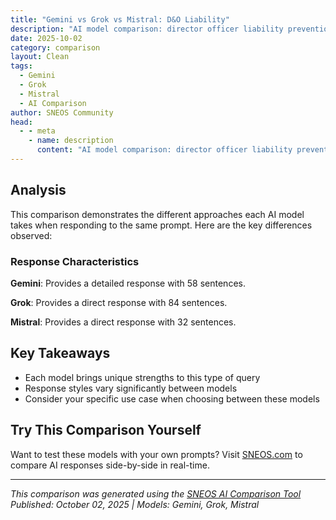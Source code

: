 ```yaml
---
title: "Gemini vs Grok vs Mistral: D&O Liability"
description: "AI model comparison: director officer liability prevention..."
date: 2025-10-02
category: comparison
layout: Clean
tags:
  - Gemini
  - Grok
  - Mistral
  - AI Comparison
author: SNEOS Community
head:
  - - meta
    - name: description
      content: "AI model comparison: director officer liability prevention..."
---
```


<ChatComparison
  title="Gemini vs Grok vs Mistral: D&amp;O Liability"
  prompt="director officer liability prevention"
  :responses='{
    "Gemini": "Director and Officer (D\u0026O) liability prevention is a critical aspect of corporate governance. Directors and officers can be held personally liable for actions they take in their corporate capacity.  Here\u0027s a breakdown of key areas to focus on for prevention:\n\n**I. Establishing a Strong Foundation: Good Governance Practices**\n\n*   **Compliance Program:**\n    *   **Robust and Regularly Updated:** Implement a comprehensive compliance program that covers all relevant laws, regulations, and ethical standards.\n    *   **Training:** Provide mandatory and ongoing training for directors, officers, and employees on compliance policies, ethical conduct, and their responsibilities.\n    *   **Internal Audit:** Conduct regular internal audits to identify and address potential compliance issues before they escalate.\n    *   **Whistleblower Protection:**  Establish a confidential and protected system for employees to report potential violations without fear of retaliation.\n    *   **Due Diligence:** Ensure proper due diligence is performed when making significant decisions, especially those involving mergers, acquisitions, and strategic initiatives.\n*   **Ethical Culture:**\n    *   **Tone at the Top:** Foster a culture of integrity and ethical behavior, starting with the board and executive leadership.  Demonstrate a commitment to compliance and ethical conduct.\n    *   **Code of Conduct:** Implement a clear and well-communicated code of conduct that outlines acceptable and unacceptable behaviors.\n    *   **Ethics Hotline:** Establish an anonymous ethics hotline for employees to report concerns.\n*   **Board Structure and Composition:**\n    *   **Independent Directors:** Ensure a significant number of independent directors on the board to provide objective oversight and prevent conflicts of interest.\n    *   **Diverse Board:**  Promote diversity in terms of skills, experience, gender, race, and background to bring a variety of perspectives to the table.\n    *   **Committees:** Establish well-defined board committees (audit, compensation, nominating/governance) to oversee specific areas of risk and compliance.\n*   **Meeting Minutes and Documentation:**\n    *   **Accurate and Detailed:**  Maintain accurate and detailed minutes of all board and committee meetings, documenting discussions, decisions, and dissenting opinions.\n    *   **Proper Recordkeeping:**  Ensure proper recordkeeping of all corporate documents, including financial statements, contracts, and regulatory filings.\n*   **Financial Oversight:**\n    *   **Sound Accounting Practices:** Implement sound accounting practices and controls to ensure accurate and transparent financial reporting.\n    *   **Audit Committee:** Establish an independent audit committee to oversee the company\u0027s financial reporting process and internal controls.\n    *   **External Audit:** Engage a reputable external auditor to provide an independent assessment of the company\u0027s financial statements.\n*   **Strategic Planning:**\n    *   **Risk Assessment:** Conduct regular risk assessments to identify potential threats to the company\u0027s operations, reputation, and financial performance.\n    *   **Succession Planning:**  Develop a robust succession plan for key leadership positions to ensure continuity and minimize disruption.\n\n**II.  Risk Management**\n\n*   **Enterprise Risk Management (ERM):** Implement an ERM framework to identify, assess, and manage all significant risks facing the organization.\n*   **Legal Review:** Regularly review contracts, policies, and procedures with legal counsel to ensure compliance with applicable laws and regulations.\n*   **Cybersecurity:**  Implement robust cybersecurity measures to protect sensitive data and prevent data breaches.  This includes employee training, strong passwords, multi-factor authentication, and regular security audits.\n*   **Insurance:**\n    *   **D\u0026O Insurance:** Obtain adequate D\u0026O insurance coverage to protect directors and officers from personal liability.  Carefully review the policy terms and conditions to ensure it covers the types of claims that are most likely to arise.\n    *   **Other Insurance:**  Consider other types of insurance, such as errors and omissions (E\u0026O) insurance, to cover specific risks.\n*   **Crisis Management Plan:** Develop a comprehensive crisis management plan to address potential crises, such as product recalls, data breaches, or environmental disasters.\n*   **Conflict of Interest Policy:** Implement a clear conflict of interest policy to identify and manage potential conflicts involving directors, officers, and employees.\n*   **Related Party Transactions:** Establish procedures for reviewing and approving related-party transactions to ensure they are fair and in the best interests of the company.\n\n**III. Communication and Transparency**\n\n*   **Open Communication:** Foster open communication between the board, management, and employees.\n*   **Shareholder Relations:** Maintain good relationships with shareholders and respond promptly to their inquiries.\n*   **Disclosure:**  Comply with all disclosure requirements under applicable securities laws and regulations.\n*   **Internal Controls over Financial Reporting (ICFR):** Implement and maintain effective ICFR to ensure the reliability of financial reporting.\n\n**IV. Ongoing Monitoring and Review**\n\n*   **Regular Reviews:**  Conduct regular reviews of the company\u0027s governance practices, compliance program, and risk management framework to ensure they remain effective.\n*   **Stay Informed:** Directors and officers should stay informed about changes in laws, regulations, and best practices that could affect their duties and liabilities.\n*   **Independent Counsel:**  The board should have access to independent legal counsel to advise on complex legal issues and potential conflicts of interest.\n*   **Benchmarking:**  Benchmark the company\u0027s governance practices against those of other companies in its industry.\n\n**V. Specific areas that attract D\u0026O claims:**\n\n*   **Mergers and Acquisitions (M\u0026A):**  Shareholder lawsuits often arise following M\u0026A transactions, alleging breaches of fiduciary duty in connection with the deal.\n*   **Securities Law Violations:** Misleading disclosures or omissions in securities filings can lead to lawsuits by shareholders and regulatory investigations.\n*   **Bankruptcy:** Directors and officers can face claims for mismanagement or breach of fiduciary duty leading up to a bankruptcy filing.\n*   **Antitrust Violations:**  Engaging in anticompetitive practices can result in government investigations and lawsuits by competitors and customers.\n*   **Data Breaches:** Directors and officers can be held liable for failing to adequately protect sensitive data and prevent data breaches.\n*   **Employment Practices:**  Claims of discrimination, harassment, and wrongful termination can lead to D\u0026O liability, especially if there\u0027s a pattern or a failure to address known issues.\n*   **Environmental Issues:** Violations of environmental laws and regulations can result in government enforcement actions and lawsuits.\n\n**Key Considerations:**\n\n*   **Company Size and Industry:** The specific prevention measures that are most appropriate will depend on the size of the company, its industry, and the nature of its operations.\n*   **Legal Counsel:**  It is essential to work with experienced legal counsel to develop and implement a comprehensive D\u0026O liability prevention program.\n*   **Culture:**  A strong ethical culture is the foundation of effective D\u0026O liability prevention.\n*   **Proactive Approach:**  Take a proactive approach to identifying and addressing potential risks.\n*   **Document Everything:**  Keep thorough records of all decisions, discussions, and actions taken by the board and management.\n\nBy implementing these measures, companies can significantly reduce the risk of D\u0026O liability and protect their directors and officers from personal exposure. Remember that D\u0026O liability prevention is an ongoing process that requires constant vigilance and adaptation.\n",
    "Grok": "Director and Officer (D\u0026O) liability refers to the personal responsibility that corporate directors and officers may face for actions taken (or not taken) in their roles within a company. Liability can arise from lawsuits, regulatory actions, or other claims related to mismanagement, breaches of fiduciary duty, or failure to comply with laws. Prevention of D\u0026O liability is crucial to protect individuals serving in these roles and to ensure the smooth functioning of the organization. Below are key strategies and best practices for preventing or mitigating director and officer liability:\n\n---\n\n### **1. Understand Fiduciary Duties**\nDirectors and officers have a fiduciary duty to act in the best interests of the company and its stakeholders. These duties generally include:\n- **Duty of Care**: Making informed decisions with due diligence.\n- **Duty of Loyalty**: Acting without personal conflicts of interest and prioritizing the company\u2019s interests.\n- **Duty of Good Faith**: Ensuring honesty and transparency in decision-making.\n\n**Prevention Tip**: Regularly educate directors and officers on their fiduciary responsibilities through training programs or legal counsel briefings.\n\n---\n\n### **2. Implement Strong Corporate Governance**\nGood corporate governance practices help ensure accountability and reduce the risk of liability.\n- Establish clear policies and procedures for decision-making.\n- Maintain accurate and transparent records of board meetings, decisions, and financial transactions.\n- Form independent committees (e.g., audit, compensation) to oversee critical areas and avoid conflicts of interest.\n- Ensure compliance with applicable laws, regulations, and industry standards.\n\n**Prevention Tip**: Adopt a formal code of conduct and ethics policy to guide behavior and decision-making.\n\n---\n\n### **3. Secure Directors and Officers (D\u0026O) Insurance**\nD\u0026O insurance provides financial protection for directors and officers against personal losses from lawsuits or claims related to their roles. It typically covers legal fees, settlements, and judgments.\n- Ensure the policy covers a wide range of risks, including shareholder lawsuits, breach of duty claims, and regulatory investigations.\n- Regularly review and update coverage to reflect changes in the company or regulatory environment.\n\n**Prevention Tip**: Work with an experienced insurance broker to tailor coverage to the specific risks faced by your organization.\n\n---\n\n### **4. Seek Legal and Expert Advice**\nDirectors and officers should consult legal, financial, and industry experts before making significant decisions, especially in complex or high-risk areas.\n- Engage corporate counsel to review contracts, mergers, acquisitions, or other major transactions.\n- Consult with auditors and financial advisors to ensure accurate financial reporting and compliance with tax laws.\n- Stay updated on changes in laws and regulations that could impact the company.\n\n**Prevention Tip**: Document reliance on expert advice as evidence of due diligence in decision-making.\n\n---\n\n### **5. Avoid Conflicts of Interest**\nConflicts of interest can lead to lawsuits or claims of breach of fiduciary duty.\n- Disclose any personal or financial interests that could influence decisions.\n- Recuse yourself from decisions where a conflict exists.\n- Implement a formal conflict-of-interest policy with clear disclosure and resolution processes.\n\n**Prevention Tip**: Regularly review and update conflict-of-interest declarations from directors and officers.\n\n---\n\n### **6. Ensure Compliance with Laws and Regulations**\nNon-compliance with laws can expose directors and officers to personal liability, especially in areas like securities, employment, environmental, or data privacy regulations.\n- Conduct regular compliance audits to identify and address gaps.\n- Appoint a compliance officer or committee to oversee adherence to legal and regulatory requirements.\n- Provide ongoing training on relevant laws (e.g., anti-money laundering, anti-bribery, workplace safety).\n\n**Prevention Tip**: Stay proactive by monitoring regulatory changes and adjusting company policies accordingly.\n\n---\n\n### **7. Maintain Transparent Communication**\nTransparency with shareholders, employees, and stakeholders can prevent misunderstandings and reduce the likelihood of lawsuits.\n- Provide accurate and timely disclosures about company performance, risks, and major decisions.\n- Communicate openly during crises to avoid accusations of misrepresentation or fraud.\n- Follow securities laws (if applicable) for public disclosures to prevent insider trading or misleading statements.\n\n**Prevention Tip**: Work with legal counsel to ensure compliance with disclosure requirements under applicable securities laws.\n\n---\n\n### **8. Document Decision-Making Processes**\nProper documentation can serve as evidence of due diligence and good faith in the event of a lawsuit or investigation.\n- Keep detailed minutes of board and committee meetings, including discussions and rationales for decisions.\n- Retain records of research, reports, and expert opinions considered during decision-making.\n- Ensure all actions align with the company\u2019s bylaws and governance policies.\n\n**Prevention Tip**: Adopt a records retention policy to ensure important documents are preserved for the required period.\n\n---\n\n### **9. Limit Personal Liability Through Indemnification**\nMany companies offer indemnification agreements to protect directors and officers from personal liability for actions taken in good faith on behalf of the company.\n- Include indemnification provisions in corporate bylaws or employment contracts.\n- Ensure indemnification complies with state or country-specific laws (some jurisdictions limit the scope of indemnification).\n- Combine indemnification with D\u0026O insurance for comprehensive protection.\n\n**Prevention Tip**: Consult legal counsel to draft enforceable indemnification agreements tailored to applicable laws.\n\n---\n\n### **10. Foster a Culture of Ethical Leadership**\nA strong ethical culture can prevent misconduct that leads to liability.\n- Lead by example by demonstrating integrity and accountability.\n- Encourage employees to report unethical behavior through anonymous whistleblower programs.\n- Take swift corrective action when issues are identified to mitigate damage.\n\n**Prevention Tip**: Regularly assess the company\u2019s ethical climate through surveys or third-party reviews.\n\n---\n\n### **11. Be Proactive in Risk Management**\nIdentify and address potential risks before they escalate into legal or financial issues.\n- Conduct regular risk assessments to identify areas of vulnerability (e.g., cybersecurity, financial mismanagement, regulatory non-compliance).\n- Develop and test crisis management plans to handle emergencies effectively.\n- Monitor industry trends and emerging risks that could impact the company.\n\n**Prevention Tip**: Assign a risk management committee or officer to oversee and mitigate potential issues.\n\n---\n\n### **12. Handle Shareholder and Stakeholder Disputes Carefully**\nDisputes with shareholders, employees, or other stakeholders can lead to lawsuits against directors and officers.\n- Address grievances promptly and fairly to avoid escalation.\n- Use mediation or alternative dispute resolution to resolve conflicts before they reach litigation.\n- Ensure equitable treatment of shareholders to prevent claims of favoritism or discrimination.\n\n**Prevention Tip**: Maintain open lines of communication with stakeholders to build trust and reduce conflict.\n\n---\n\nBy implementing these strategies, directors and officers can significantly reduce their exposure to liability while fostering a culture of accountability and integrity within the organization. If you\u0027re in a specific industry or jurisdiction, it may be helpful to consult with legal or risk management professionals to address unique challenges or regulations.",
    "Mistral": "Preventing director and officer (D\u0026O) liability involves a combination of good governance practices, risk management, and insurance. Here are some strategies to help prevent or mitigate D\u0026O liability:\n\n1. **Good Governance:**\n   - **Board Education:** Ensure directors and officers understand their roles, responsibilities, and duties, including the duty of care, duty of loyalty, and duty of obedience.\n   - **Board Diversity:** A diverse board can bring different perspectives and skills, enhancing decision-making.\n   - **Board Independence:** Maintain a good balance of independent directors to provide objective oversight.\n   - **Regular Board Meetings:** Hold regular meetings to discuss and document key issues and decisions.\n\n2. **Risk Management:**\n   - **Identify Risks:** Regularly identify and assess the organization\u0027s risks.\n   - **Risk Mitigation:** Implement policies and procedures to mitigate identified risks.\n   - **Compliance:** Establish a culture of compliance with laws, regulations, and internal policies.\n   - **Internal Controls:** Maintain strong internal controls to prevent and detect fraud, errors, and inefficiencies.\n\n3. **Documentation:**\n   - **Minutes:** Keep accurate minutes of board meetings to document discussions and decisions.\n   - **Records:** Maintain complete and accurate records of the organization\u0027s activities and financial transactions.\n\n4. **Communication:**\n   - **Transparency:** Foster a culture of transparency and open communication.\n   - **Whistleblower Policy:** Implement a whistleblower policy to encourage reporting of suspected misconduct.\n\n5. **Insurance:**\n   - **D\u0026O Insurance:** Obtain D\u0026O liability insurance to protect directors and officers from personal losses if they are sued as a result of serving on a board.\n\n6. **Professional Advice:**\n   - **Legal Counsel:** Consult with legal counsel on complex decisions or when facing potential litigation.\n   - **Experts:** Seek advice from experts in specific fields when making important decisions.\n\n7. **Conflict of Interest:**\n   - **Policy:** Implement a conflict of interest policy and ensure directors and officers adhere to it.\n   - **Disclosure:** Encourage disclosure of any potential conflicts of interest.\n\n8. **Succession Planning:**\n   - **Plan:** Develop a succession plan to ensure continuity in leadership and minimize risks associated with sudden departures.\n\n9. **Regular Review:**\n   - **Policies and Procedures:** Regularly review and update policies and procedures to ensure they remain relevant and effective.\n\n10. **Training:**\n    - **Ongoing Education:** Provide ongoing education and training to directors and officers to keep them up-to-date on best practices and changes in the legal and regulatory environment.\n\nBy implementing these strategies, organizations can significantly reduce the risk of D\u0026O liability and protect their leadership from potential personal losses."
  }'
  published-date="01:29"
/>

## Analysis

This comparison demonstrates the different approaches each AI model takes when responding to the same prompt. Here are the key differences observed:

### Response Characteristics

**Gemini**: Provides a detailed response with 58 sentences. 

**Grok**: Provides a direct response with 84 sentences. 

**Mistral**: Provides a direct response with 32 sentences. 

## Key Takeaways

- Each model brings unique strengths to this type of query
- Response styles vary significantly between models
- Consider your specific use case when choosing between these models

## Try This Comparison Yourself

Want to test these models with your own prompts? Visit [SNEOS.com](https://sneos.com) to compare AI responses side-by-side in real-time.

---

*This comparison was generated using the [SNEOS AI Comparison Tool](https://sneos.com)*
*Published: October 02, 2025 | Models: Gemini, Grok, Mistral*
